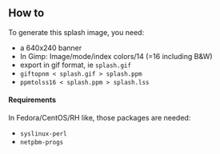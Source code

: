 ## How to

To generate this splash image, you need:

* a 640x240 banner
* In Gimp: Image/mode/index colors/14 (=16 including B&W)
* export in gif format, ie `splash.gif`
* `giftopnm < splash.gif > splash.ppm`
* `ppmtolss16 < splash.ppm > splash.lss`

#### Requirements

In Fedora/CentOS/RH like, those packages are needed:

* `syslinux-perl`
* `netpbm-progs`

